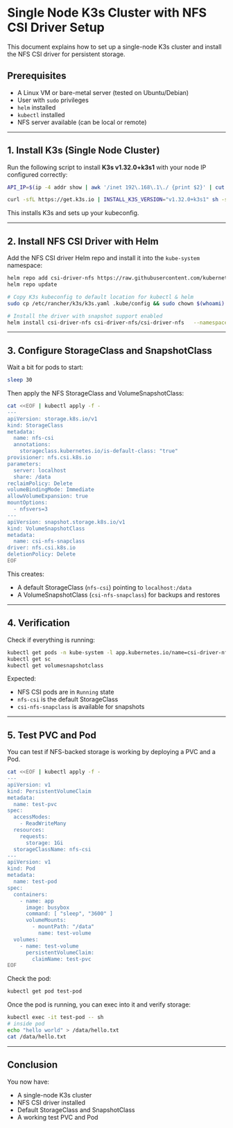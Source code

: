 # Single Node K3s Cluster with NFS CSI Driver Setup

This document explains how to set up a single-node K3s cluster and install the NFS CSI driver for persistent storage.

## Prerequisites

- A Linux VM or bare-metal server (tested on Ubuntu/Debian)
- User with `sudo` privileges
- `helm` installed
- `kubectl` installed
- NFS server available (can be local or remote)

---

## 1. Install K3s (Single Node Cluster)

Run the following script to install **K3s v1.32.0+k3s1** with your node IP configured correctly:

```bash
API_IP=$(ip -4 addr show | awk '/inet 192\.168\.1\./ {print $2}' | cut -d/ -f1 | head -n1)

curl -sfL https://get.k3s.io | INSTALL_K3S_VERSION="v1.32.0+k3s1" sh -s - server   --node-ip "${API_IP}"   --advertise-address "${API_IP}"   --tls-san "${API_IP}"   --write-kubeconfig-mode 644
```

This installs K3s and sets up your kubeconfig.

---

## 2. Install NFS CSI Driver with Helm

Add the NFS CSI driver Helm repo and install it into the `kube-system` namespace:

```bash
helm repo add csi-driver-nfs https://raw.githubusercontent.com/kubernetes-csi/csi-driver-nfs/master/charts
helm repo update

# Copy K3s kubeconfig to default location for kubectl & helm
sudo cp /etc/rancher/k3s/k3s.yaml .kube/config && sudo chown $(whoami):$(whoami) .kube/config

# Install the driver with snapshot support enabled
helm install csi-driver-nfs csi-driver-nfs/csi-driver-nfs   --namespace kube-system   --set externalSnapshotter.enabled=true
```

---

## 3. Configure StorageClass and SnapshotClass

Wait a bit for pods to start:

```bash
sleep 30
```

Then apply the NFS StorageClass and VolumeSnapshotClass:

```bash
cat <<EOF | kubectl apply -f -
---
apiVersion: storage.k8s.io/v1
kind: StorageClass
metadata:
  name: nfs-csi
  annotations:
    storageclass.kubernetes.io/is-default-class: "true"
provisioner: nfs.csi.k8s.io
parameters:
  server: localhost
  share: /data
reclaimPolicy: Delete
volumeBindingMode: Immediate
allowVolumeExpansion: true
mountOptions:
  - nfsvers=3
---
apiVersion: snapshot.storage.k8s.io/v1
kind: VolumeSnapshotClass
metadata:
  name: csi-nfs-snapclass
driver: nfs.csi.k8s.io
deletionPolicy: Delete
EOF
```

This creates:

- A default StorageClass (`nfs-csi`) pointing to `localhost:/data`
- A VolumeSnapshotClass (`csi-nfs-snapclass`) for backups and restores

---

## 4. Verification

Check if everything is running:

```bash
kubectl get pods -n kube-system -l app.kubernetes.io/name=csi-driver-nfs
kubectl get sc
kubectl get volumesnapshotclass
```

Expected:

- NFS CSI pods are in `Running` state
- `nfs-csi` is the default StorageClass
- `csi-nfs-snapclass` is available for snapshots

---

## 5. Test PVC and Pod

You can test if NFS-backed storage is working by deploying a PVC and a Pod.

```bash
cat <<EOF | kubectl apply -f -
---
apiVersion: v1
kind: PersistentVolumeClaim
metadata:
  name: test-pvc
spec:
  accessModes:
    - ReadWriteMany
  resources:
    requests:
      storage: 1Gi
  storageClassName: nfs-csi
---
apiVersion: v1
kind: Pod
metadata:
  name: test-pod
spec:
  containers:
    - name: app
      image: busybox
      command: [ "sleep", "3600" ]
      volumeMounts:
        - mountPath: "/data"
          name: test-volume
  volumes:
    - name: test-volume
      persistentVolumeClaim:
        claimName: test-pvc
EOF
```

Check the pod:

```bash
kubectl get pod test-pod
```

Once the pod is running, you can exec into it and verify storage:

```bash
kubectl exec -it test-pod -- sh
# inside pod
echo "hello world" > /data/hello.txt
cat /data/hello.txt
```

---

## Conclusion

You now have:

- A single-node K3s cluster
- NFS CSI driver installed
- Default StorageClass and SnapshotClass
- A working test PVC and Pod
